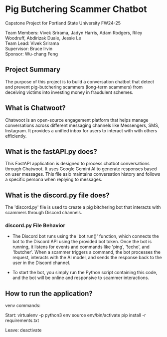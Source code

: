 # Pig Butchering Scammer Chatbot
Capstone Project for Portland State University FW24-25  

Team Members: Vivek Srirama, Jadyn Harris, Adam Rodgers, Riley Woodruff, Abdirizak Duale, Jessie Le  
Team Lead: Vivek Srirama  
Supervisor: Bruce Irvin  
Sponsor: Wu-chang Feng

## Project Summary
The purpose of this project is to build a conversation chatbot that detect and prevent pig-butchering scammers (long-term scammers) from deceiving victims into investing money in fraudulent schemes.

## What is Chatwoot?
Chatwoot is an open-source engagement platform that helps manage conversations across different messaging channels like Messengers, SMS, Instagram. It provides a unified inbox for users to interact with with others efficiently.

## What is the fastAPI.py does?
This FastAPI application is designed to process chatbot conversations through Chatwoot. It uses Google Gemini AI to generate responses based on user messages. This file aslo maintains conversation history and follows a specific persona when replying to messages.

## What is the discord.py file does?
The 'discord.py' file is used to create a pig bitchering bot that interacts with scammers through Discord channels.

### discord.py File Behavior
- The Discord bot runs using the 'bot.run()' function, which connects the bot to the Discord API using the provided bot token. Once the bot is running, it listens for events and commands like 'ping', '!echo', and '!butcher'. When a scammer triggers a command, the bot processes the request, interacts with the AI model, and sends the response back to the user in the Discord channel.

- To start the bot, you simply run the Python script containing this code, and the bot will be online and responsive to scammer interactions.

## How to run the application?

venv commands:

Start:
virtualenv -p python3 env
source env/bin/activate
pip install -r requirements.txt

Leave:
deactivate
